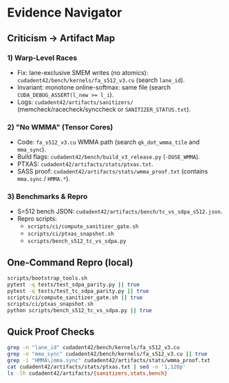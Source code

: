 # Evidence Navigator

## Criticism → Artifact Map

### 1) Warp-Level Races
- Fix: lane-exclusive SMEM writes (no atomics): `cudadent42/bench/kernels/fa_s512_v3.cu` (search `lane_id`).
- Invariant: monotone online-softmax: same file (search `CUDA_DEBUG_ASSERT(l_new >= l_i`).
- Logs: `cudadent42/artifacts/sanitizers/` (memcheck/racecheck/synccheck or `SANITIZER_STATUS.txt`).

### 2) "No WMMA" (Tensor Cores)
- Code: `fa_s512_v3.cu` WMMA path (search `qk_dot_wmma_tile` and `mma_sync`).
- Build flags: `cudadent42/bench/build_v3_release.py` (`-DUSE_WMMA`).
- PTXAS: `cudadent42/artifacts/stats/ptxas.txt`.
- SASS proof: `cudadent42/artifacts/stats/wmma_proof.txt` (contains `mma.sync` / `HMMA.*`).

### 3) Benchmarks & Repro
- S=512 bench JSON: `cudadent42/artifacts/bench/tc_vs_sdpa_s512.json`.
- Repro scripts:
  - `scripts/ci/compute_sanitizer_gate.sh`
  - `scripts/ci/ptxas_snapshot.sh`
  - `scripts/bench_s512_tc_vs_sdpa.py`

## One-Command Repro (local)
```bash
scripts/bootstrap_tools.sh
pytest -q tests/test_sdpa_parity.py || true
pytest -q tests/test_tc_sdpa_parity.py || true
scripts/ci/compute_sanitizer_gate.sh || true
scripts/ci/ptxas_snapshot.sh
python scripts/bench_s512_tc_vs_sdpa.py || true
```

## Quick Proof Checks
```bash
grep -n "lane_id" cudadent42/bench/kernels/fa_s512_v3.cu
grep -n "mma_sync" cudadent42/bench/kernels/fa_s512_v3.cu || true
grep -i "HMMA\|mma.sync" cudadent42/artifacts/stats/wmma_proof.txt
cat cudadent42/artifacts/stats/ptxas.txt | sed -n '1,120p'
ls -lh cudadent42/artifacts/{sanitizers,stats,bench}
```
